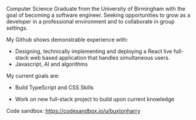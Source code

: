 Computer Science Graduate from the University of Birmingham with the goal of becoming a software engineer. Seeking opportunities to grow as a developer in a professional environment and to collaborate in group settings.


My Github shows demonstrable experience with: 

- Designing, technically implementing and deploying a React live full-stack web based application that handles simultaneous users.
- Javascript, AI and algorithms

My current goals are: 

- Build TypeScript and CSS Skills

- Work on new full-stack project to build upon current knowledge


Code sandbox: https://codesandbox.io/u/buxtonharry
